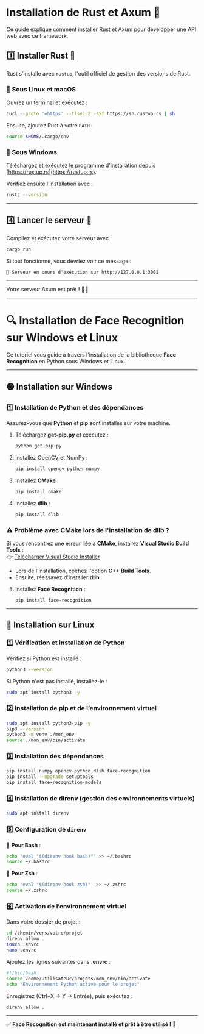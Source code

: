 # Installation de Rust et Axum 🚀

Ce guide explique comment installer Rust et Axum pour développer une API web avec ce framework.

## 1️⃣ Installer Rust 🦀
Rust s'installe avec `rustup`, l'outil officiel de gestion des versions de Rust.

### 🔹 Sous Linux et macOS
Ouvrez un terminal et exécutez :
```sh
curl --proto '=https' --tlsv1.2 -sSf https://sh.rustup.rs | sh
```
Ensuite, ajoutez Rust à votre `PATH` :
```sh
source $HOME/.cargo/env
```

### 🔹 Sous Windows
Téléchargez et exécutez le programme d'installation depuis [https://rustup.rs](https://rustup.rs).

Vérifiez ensuite l'installation avec :
```sh
rustc --version
```

---


## 4️⃣ Lancer le serveur 🚀
Compilez et exécutez votre serveur avec :
```sh
cargo run
```
Si tout fonctionne, vous devriez voir ce message :
```
🚀 Serveur en cours d'exécution sur http://127.0.0.1:3001
```

---

Votre serveur Axum est prêt ! 🎉🔥

---



# 🔍 Installation de Face Recognition sur Windows et Linux  

Ce tutoriel vous guide à travers l'installation de la bibliothèque **Face Recognition** en Python sous Windows et Linux.

---

## 🟢 Installation sur Windows  

### 1️⃣ Installation de Python et des dépendances  
Assurez-vous que **Python** et **pip** sont installés sur votre machine.  

1. Téléchargez **get-pip.py** et exécutez :  
   ```sh
   python get-pip.py
   ```  
2. Installez OpenCV et NumPy :  
   ```sh
   pip install opencv-python numpy
   ```  
3. Installez **CMake** :  
   ```sh
   pip install cmake
   ```  
4. Installez **dlib** :  
   ```sh
   pip install dlib
   ```  

### ⚠️ Problème avec CMake lors de l'installation de dlib ?  
Si vous rencontrez une erreur liée à **CMake**, installez **Visual Studio Build Tools** :  
👉 [Télécharger Visual Studio Installer](https://visualstudio.microsoft.com/fr/visual-cpp-build-tools/)  
- Lors de l'installation, cochez l'option **C++ Build Tools**.  
- Ensuite, réessayez d'installer **dlib**.  

5. Installez **Face Recognition** :  
   ```sh
   pip install face-recognition
   ```  

---

## 🔵 Installation sur Linux  

### 1️⃣ Vérification et installation de Python  
Vérifiez si Python est installé :  
```sh
python3 --version
```  
Si Python n'est pas installé, installez-le :  
```sh
sudo apt install python3 -y
```  

### 2️⃣ Installation de pip et de l’environnement virtuel  
```sh
sudo apt install python3-pip -y
pip3 --version
python3 -m venv ./mon_env
source ./mon_env/bin/activate

```  

### 3️⃣ Installation des dépendances  
```sh
pip install numpy opencv-python dlib face-recognition
pip install --upgrade setuptools
pip install face-recognition-models
```  

### 4️⃣ Installation de **direnv** (gestion des environnements virtuels)  
```sh
sudo apt install direnv
```  

### 5️⃣ Configuration de `direnv`  

🔹 **Pour Bash** :  
```sh
echo 'eval "$(direnv hook bash)"' >> ~/.bashrc
source ~/.bashrc
```  
🔹 **Pour Zsh** :  
```sh
echo 'eval "$(direnv hook zsh)"' >> ~/.zshrc
source ~/.zshrc
```  

### 6️⃣ Activation de l’environnement virtuel  
Dans votre dossier de projet :  
```sh
cd /chemin/vers/votre/projet  
direnv allow .  
touch .envrc  
nano .envrc  
```  

Ajoutez les lignes suivantes dans **.envrc** :  
```sh
#!/bin/bash
source /home/utilisateur/projets/mon_env/bin/activate
echo "Environnement Python activé pour le projet"
```  
Enregistrez (Ctrl+X → Y → Entrée), puis exécutez :  
```sh
direnv allow .
```  

---

✅ **Face Recognition est maintenant installé et prêt à être utilisé !** 🎉
